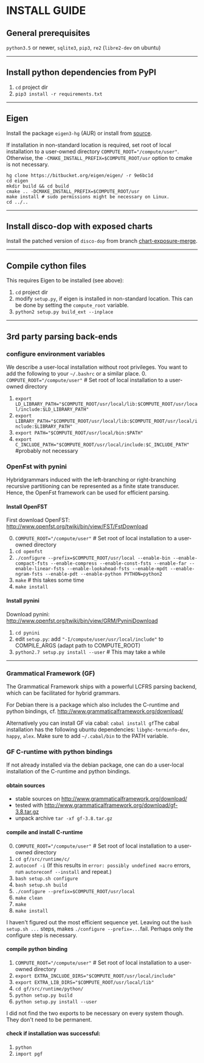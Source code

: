 # INSTALL GUIDE

## General prerequisites

`python3.5` or newer, `sqlite3`, `pip3`, `re2` (`libre2-dev` on ubuntu)

------------------------------------------------------------------------

## Install python dependencies from PyPI
1. `cd` project dir
2. `pip3 install -r requirements.txt`

------------------------------------------------------------------------

## Eigen
Install the package `eigen3-hg` (AUR) or install from [source](http://eigen.tuxfamily.org).

If installation in non-standard location is required, set root of local installation to a user-owned directory `COMPUTE_ROOT="/compute/user"`. Otherwise, the `-CMAKE_INSTALL_PREFIX=$COMPUTE_ROOT/usr` option to cmake is not necessary.

```
hg clone https://bitbucket.org/eigen/eigen/ -r 9e6bc1d
cd eigen
mkdir build && cd build
cmake .. -DCMAKE_INSTALL_PREFIX=$COMPUTE_ROOT/usr
make install # sudo permissions might be necessary on Linux.
cd ../..
```

------------------------------------------------------------------------

## Install disco-dop with exposed charts
 
Install the patched version of `disco-dop` from branch [chart-exposure-merge](https://github.com/kilian-gebhardt/disco-dop/tree/chart-exposure-merge).

------------------------------------------------------------------------

## Compile cython files
This requires Eigen to be installed (see above):

1. `cd` project dir
2. modify `setup.py`, if eigen is installed in non-standard location. This can be done by setting the `compute_root` variable.
2. `python2 setup.py build_ext --inplace`


------------------------------------------------------------------------

## 3rd party parsing back-ends

### configure environment variables
We describe a user-local installation without root privileges. You want to add the following to your `~/.bashrc` or a similar place.
0. `COMPUTE_ROOT="/compute/user"` # Set root of local installation to a user-owned directory
1. `export LD_LIBRARY_PATH="$COMPUTE_ROOT/usr/local/lib:$COMPUTE_ROOT/usr/local/include:$LD_LIBRARY_PATH"`
2. `export LIBRARY_PATH="$COMPUTE_ROOT/usr/local/lib:$COMPUTE_ROOT/usr/local/include:$LIBRARY_PATH"`
2. `export PATH="$COMPUTE_ROOT/usr/local/bin:$PATH"`
2.  `export C_INCLUDE_PATH="$COMPUTE_ROOT/usr/local/include:$C_INCLUDE_PATH"` #probably not necessary

### OpenFst with pynini
Hybridgrammars induced with the left-branching or right-branching recursive partitioning can be represented as a finite state transducer.
Hence, the OpenFst framework can be used for efficient parsing.

#### Install OpenFST
First download OpenFST: http://www.openfst.org/twiki/bin/view/FST/FstDownload

0. `COMPUTE_ROOT="/compute/user"` # Set root of local installation to a user-owned directory
1. `cd openfst`
2. `./configure --prefix=$COMPUTE_ROOT/usr/local --enable-bin --enable-compact-fsts --enable-compress --enable-const-fsts --enable-far --enable-linear-fsts --enable-lookahead-fsts --enable-mpdt --enable-ngram-fsts --enable-pdt --enable-python PYTHON=python2`
3. `make` # this takes some time
4. `make install`

#### Install pynini
Download pynini: http://www.openfst.org/twiki/bin/view/GRM/PyniniDownload

1. `cd pynini`
2.  edit `setup.py`: add `"-I/compute/user/usr/local/include"` to COMPILE_ARGS (adapt path to COMPUTE_ROOT)
3. `python2.7 setup.py install --user` # This may take a while

------------------------------------------------------------------------

### Grammatical Framework (GF)
The Grammatical Framework ships with a powerful LCFRS parsing backend, which can be facilitated for hybrid grammars.

For Debian there is a package which also includes the C-runtime and python bindings, cf. http://www.grammaticalframework.org/download/ 

Alternatively you can install GF via cabal: 
`cabal install gf`The cabal installation has the following ubuntu dependencies: `libghc-terminfo-dev`, `happy`, `alex`.
Make sure to add `~/.cabal/bin` to the PATH variable.

### GF C-runtime with python bindings
If not already installed via the debian package, one can do a user-local installation of the C-runtime and python bindings.

#### obtain sources 
- stable sources on http://www.grammaticalframework.org/download/ 
- tested with http://www.grammaticalframework.org/download/gf-3.8.tar.gz
- unpack archive `tar -xf gf-3.8.tar.gz`

#### compile and install C-runtime
0. `COMPUTE_ROOT="/compute/user"` # Set root of local installation to a user-owned directory
1.  `cd gf/src/runtime/c/`
2. `autoconf -i` (If this results in `error: possibly undefined macro` errors, run `autoreconf --install` and repeat.)
1.  `bash setup.sh configure`
1.  `bash setup.sh build`
3. `./configure --prefix=$COMPUTE_ROOT/usr/local`
4. `make clean`
5. `make`
5. `make install`

I haven't figured out the most efficient sequence yet. Leaving out the `bash setup.sh ...` steps, makes `./configure --prefix=...`fail. Perhaps only the configure step is necessary.

#### compile python binding
1. `COMPUTE_ROOT="/compute/user"` # Set root of local installation to a user-owned directory
2. `export EXTRA_INCLUDE_DIRS="$COMPUTE_ROOT/usr/local/include"`
3. `export EXTRA_LIB_DIRS="$COMPUTE_ROOT/usr/local/lib"`
4. `cd gf/src/runtime/python/`
5. `python setup.py build`
6. `python setup.py install --user`

I did not find the two exports to be necessary on every system though. They don't need to be permanent.

#### check if installation was successful:
1. `python`
2. `import pgf`
